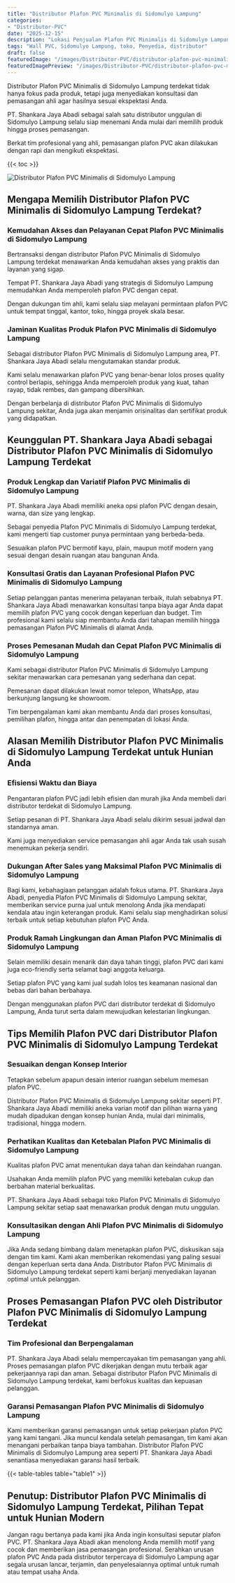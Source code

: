 ```yaml
---
title: "Distributor Plafon PVC Minimalis di Sidomulyo Lampung"
categories:
- "Distributor-PVC"
date: "2025-12-15"
description: "Lokasi Penjualan Plafon PVC Minimalis di Sidomulyo Lampung bagi rumah, kantor, serta toko. Material berkualitas, beragam motif, warna modern, beserta jasa instalasi oleh tenaga ahli ahli serta garansi resmi!|Layanan penjualan Plafon PVC Minimalis di Sidomulyo Lampung untuk kebutuhan tempat tinggal, office, maupun toko, beserta produk terbaik dan pemasangan oleh tenaga ahli profesional dan garansi resmi.|Solusi Plafon PVC Minimalis di Sidomulyo Lampung yang terpercaya untuk tempat tinggal, office, serta gerai, bersama material unggulan dan instalasi oleh tim ahli serta kepastian resmi.|Penjualan Plafon PVC Minimalis di Sidomulyo Lampung bagi rumah, perkantoran, dan toko, dengan panel berkualitas dan pemasangan dikerjakan oleh tenaga ahli berpengalaman, lengkap beserta jaminan resmi.}"
tags: "Wall PVC, Sidomulyo Lampung, toko, Penyedia, distributor"
draft: false
featuredImage: "/images/Distributor-PVC/distributor-plafon-pvc-minimalis-di-sidomulyo-lampung.png"
featuredImagePreview: "/images/Distributor-PVC/distributor-plafon-pvc-minimalis-di-sidomulyo-lampung.png"
---
```


Distributor Plafon PVC Minimalis di Sidomulyo Lampung terdekat tidak hanya fokus pada produk, tetapi juga menyediakan konsultasi dan pemasangan ahli agar hasilnya sesuai ekspektasi Anda.

PT. Shankara Jaya Abadi sebagai salah satu distributor unggulan di Sidomulyo Lampung selalu siap menemani Anda mulai dari memilih produk hingga proses pemasangan.

Berkat tim profesional yang ahli, pemasangan plafon PVC akan dilakukan dengan rapi dan mengikuti ekspektasi.

{{< toc >}}

![Distributor Plafon PVC Minimalis di Sidomulyo Lampung](/images/Distributor-PVC/Distributor-Plafon-PVC-Minimalis-di-Sidomulyo-Lampung.png)

## Mengapa Memilih Distributor Plafon PVC Minimalis di Sidomulyo Lampung Terdekat?

### Kemudahan Akses dan Pelayanan Cepat Plafon PVC Minimalis di Sidomulyo Lampung

Bertransaksi dengan distributor Plafon PVC Minimalis di Sidomulyo Lampung terdekat menawarkan Anda kemudahan akses yang praktis dan layanan yang sigap.

Tempat PT. Shankara Jaya Abadi yang strategis di Sidomulyo Lampung memudahkan Anda memperoleh plafon PVC dengan cepat.

Dengan dukungan tim ahli, kami selalu siap melayani permintaan plafon PVC untuk tempat tinggal, kantor, toko, hingga proyek skala besar.

### Jaminan Kualitas Produk Plafon PVC Minimalis di Sidomulyo Lampung

Sebagai distributor Plafon PVC Minimalis di Sidomulyo Lampung area, PT. Shankara Jaya Abadi selalu mengutamakan standar produk.

Kami selalu menawarkan plafon PVC yang benar-benar lolos proses quality control berlapis, sehingga Anda memperoleh produk yang kuat, tahan rayap, tidak rembes, dan gampang dibersihkan.

Dengan berbelanja di distributor Plafon PVC Minimalis di Sidomulyo Lampung sekitar, Anda juga akan menjamin orisinalitas dan sertifikat produk yang didapatkan.

## Keunggulan PT. Shankara Jaya Abadi sebagai Distributor Plafon PVC Minimalis di Sidomulyo Lampung Terdekat

### Produk Lengkap dan Variatif Plafon PVC Minimalis di Sidomulyo Lampung

PT. Shankara Jaya Abadi memiliki aneka opsi plafon PVC dengan desain, warna, dan size yang lengkap.

Sebagai penyedia Plafon PVC Minimalis di Sidomulyo Lampung terdekat, kami mengerti tiap customer punya permintaan yang berbeda-beda.

Sesuaikan plafon PVC bermotif kayu, plain, maupun motif modern yang sesuai dengan desain ruangan atau bangunan Anda.

### Konsultasi Gratis dan Layanan Profesional Plafon PVC Minimalis di Sidomulyo Lampung

Setiap pelanggan pantas menerima pelayanan terbaik, itulah sebabnya PT. Shankara Jaya Abadi menawarkan konsultasi tanpa biaya agar Anda dapat memilih plafon PVC yang cocok dengan keperluan dan budget. Tim profesional kami selalu siap membantu Anda dari tahapan memilih hingga pemasangan Plafon PVC Minimalis di alamat Anda.

### Proses Pemesanan Mudah dan Cepat Plafon PVC Minimalis di Sidomulyo Lampung

Kami sebagai distributor Plafon PVC Minimalis di Sidomulyo Lampung sekitar menawarkan cara pemesanan yang sederhana dan cepat.

Pemesanan dapat dilakukan lewat nomor telepon, WhatsApp, atau berkunjung langsung ke showroom.

Tim berpengalaman kami akan membantu Anda dari proses konsultasi, pemilihan plafon, hingga antar dan penempatan di lokasi Anda.

## Alasan Memilih Distributor Plafon PVC Minimalis di Sidomulyo Lampung Terdekat untuk Hunian Anda

### Efisiensi Waktu dan Biaya

Pengantaran plafon PVC jadi lebih efisien dan murah jika Anda membeli dari distributor terdekat di Sidomulyo Lampung.

Setiap pesanan di PT. Shankara Jaya Abadi selalu dikirim sesuai jadwal dan standarnya aman.

Kami juga menyediakan service pemasangan ahli agar Anda tak usah susah menemukan pekerja sendiri.

### Dukungan After Sales yang Maksimal Plafon PVC Minimalis di Sidomulyo Lampung

Bagi kami, kebahagiaan pelanggan adalah fokus utama. PT. Shankara Jaya Abadi, penyedia Plafon PVC Minimalis di Sidomulyo Lampung sekitar, memberikan service purna jual untuk menolong Anda jika mendapati kendala atau ingin keterangan produk. Kami selalu siap menghadirkan solusi terbaik untuk setiap kebutuhan plafon PVC Anda.

### Produk Ramah Lingkungan dan Aman Plafon PVC Minimalis di Sidomulyo Lampung

Selain memiliki desain menarik dan daya tahan tinggi, plafon PVC dari kami juga eco-friendly serta selamat bagi anggota keluarga.

Setiap plafon PVC yang kami jual sudah lolos tes keamanan nasional dan bebas dari bahan berbahaya.

Dengan menggunakan plafon PVC dari distributor terdekat di Sidomulyo Lampung, Anda turut serta dalam mewujudkan kelestarian lingkungan.

## Tips Memilih Plafon PVC dari Distributor Plafon PVC Minimalis di Sidomulyo Lampung Terdekat

### Sesuaikan dengan Konsep Interior

Tetapkan sebelum apapun desain interior ruangan sebelum memesan plafon PVC.

Distributor Plafon PVC Minimalis di Sidomulyo Lampung sekitar seperti PT. Shankara Jaya Abadi memiliki aneka varian motif dan pilihan warna yang mudah dipadukan dengan konsep hunian Anda, mulai dari minimalis, tradisional, hingga modern.

### Perhatikan Kualitas dan Ketebalan Plafon PVC Minimalis di Sidomulyo Lampung

Kualitas plafon PVC amat menentukan daya tahan dan keindahan ruangan.

Usahakan Anda memilih plafon PVC yang memiliki ketebalan cukup dan berbahan material berkualitas.

PT. Shankara Jaya Abadi sebagai toko Plafon PVC Minimalis di Sidomulyo Lampung sekitar setiap saat menawarkan produk dengan mutu unggulan.

### Konsultasikan dengan Ahli Plafon PVC Minimalis di Sidomulyo Lampung

Jika Anda sedang bimbang dalam menetapkan plafon PVC, diskusikan saja dengan tim kami. Kami akan memberikan rekomendasi yang paling sesuai dengan keperluan serta dana Anda. Distributor Plafon PVC Minimalis di Sidomulyo Lampung terdekat seperti kami berjanji menyediakan layanan optimal untuk pelanggan.

## Proses Pemasangan Plafon PVC oleh Distributor Plafon PVC Minimalis di Sidomulyo Lampung Terdekat

### Tim Profesional dan Berpengalaman

PT. Shankara Jaya Abadi selalu mempercayakan tim pemasangan yang ahli. Proses pemasangan plafon PVC dikerjakan dengan mutu terbaik agar pekerjaannya rapi dan aman. Sebagai distributor Plafon PVC Minimalis di Sidomulyo Lampung terdekat, kami berfokus kualitas dan kepuasan pelanggan.

### Garansi Pemasangan Plafon PVC Minimalis di Sidomulyo Lampung

Kami memberikan garansi pemasangan untuk setiap pekerjaan plafon PVC yang kami tangani. Jika muncul kendala setelah pemasangan, tim kami akan menangani perbaikan tanpa biaya tambahan. Distributor Plafon PVC Minimalis di Sidomulyo Lampung area seperti PT. Shankara Jaya Abadi senantiasa menyediakan garansi hasil terbaik.

{{< table-tables table="table1" >}}

## Penutup: Distributor Plafon PVC Minimalis di Sidomulyo Lampung Terdekat, Pilihan Tepat untuk Hunian Modern

Jangan ragu bertanya pada kami jika Anda ingin konsultasi seputar plafon PVC. PT. Shankara Jaya Abadi akan menolong Anda memilih motif yang cocok dan memberikan jasa pemasangan profesional. Serahkan urusan plafon PVC Anda pada distributor terpercaya di Sidomulyo Lampung agar segala urusan lancar, terjamin, dan penyelesaiannya optimal untuk rumah atau tempat usaha Anda.
